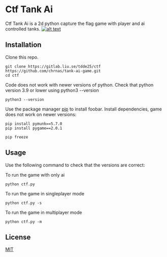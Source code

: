 # Ctf Tank Ai

Ctf Tank Ai is a 2d python capture the flag game with player and ai controlled tanks.
[![alt text](https://github.com/chrnas/tank-ai-game/assets/116513364/082920cd-6f98-485a-b6e8-c195cc3df4e7)](https://www.youtube.com/watch?v=wrM8_jkLwxI)


## Installation

Clone this repo.
```
git clone https://gitlab.liu.se/tdde25/ctf https://github.com/chrnas/tank-ai-game.git
cd ctf
```

Code does not work with newer versions of python.
Check that python version 3.9 or lower using python3 --version
```
python3 --version
```

Use the package manager [pip](https://pip.pypa.io/en/stable/) to install foobar.
Install dependencies, game does not work on newer versions:
```
pip install pymunk==5.7.0
pip install pygame==2.0.1
```

```
pip freeze
```

## Usage

Use the following command to check that the versions are correct:


To run the game with only ai
```
python ctf.py
```

To run the game in singleplayer mode
```
python ctf.py -s
```

To run the game in multiplayer mode
```
python ctf.py -m
```

## License

[MIT](https://choosealicense.com/licenses/mit/)
